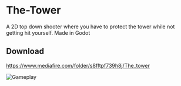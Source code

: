 # The-Tower
A 2D top down shooter where you have to protect the tower while not getting hit yourself. Made in Godot

## Download
https://www.mediafire.com/folder/s8fftpf739h8j/The_tower

![Gameplay](https://github.com/ConnorG255/The-Tower/assets/110712138/cd08a358-023b-494c-9a4d-53352ac38044)
